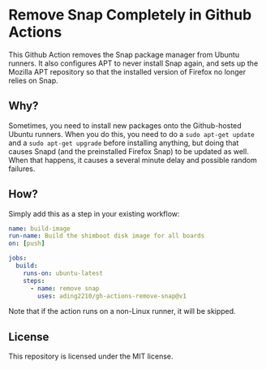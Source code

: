 # Remove Snap Completely in Github Actions

This Github Action removes the Snap package manager from Ubuntu runners. It also configures APT to never install Snap again, and sets up the Mozilla APT repository so that the installed version of Firefox no longer relies on Snap. 

## Why?

Sometimes, you need to install new packages onto the Github-hosted Ubuntu runners. When you do this, you need to do a `sudo apt-get update` and a `sudo apt-get upgrade` before installing anything, but doing that causes Snapd (and the preinstalled Firefox Snap) to be updated as well. When that happens, it causes a several minute delay and possible random failures. 

## How?

Simply add this as a step in your existing workflow:

```yaml
name: build-image
run-name: Build the shimboot disk image for all boards
on: [push]

jobs:
  build:
    runs-on: ubuntu-latest
    steps:
      - name: remove snap
        uses: ading2210/gh-actions-remove-snap@v1
```

Note that if the action runs on a non-Linux runner, it will be skipped. 

## License

This repository is licensed under the MIT license.